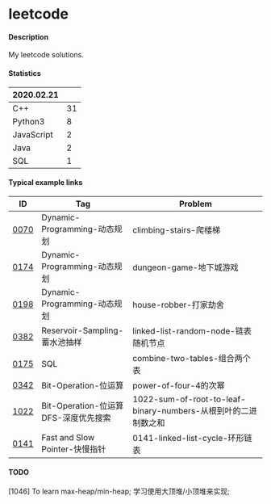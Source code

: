# leetcode

#### Description
My leetcode solutions.  

#### Statistics
|2020.02.21 |   |  
|-----------|---|
|C++        |31 |  
|Python3    |8  |  
|JavaScript |2  |  
|Java       |2  |  
|SQL        |1  |  

#### Typical example links
|ID     |Tag    |Problem    |
|-      |-      |-          |
|[0070](./0070-climbing-stairs-爬楼梯/)         |Dynamic-Programming-动态规划   |climbing-stairs-爬楼梯|  
|[0174](./0174-dungeon-game-地下城游戏/)        |Dynamic-Programming-动态规划   |dungeon-game-地下城游戏|  
|[0198](./0198-house-robber-打家劫舍/)          |Dynamic-Programming-动态规划   |house-robber-打家劫舍|  
|[0382](./0382-linked-list-random-node-链表随机节点/)   |Reservoir-Sampling-蓄水池抽样      |linked-list-random-node-链表随机节点|
|[0175](./0175-combine-two-tables-组合两个表/)          |SQL                                |combine-two-tables-组合两个表      |  
|[0342](./0342-power-of-four-4的次幂/)                  |Bit-Operation-位运算                |power-of-four-4的次幂              |
|[1022](./1022-sum-of-root-to-leaf-binary-numbers-从根到叶的二进制数之和/)  |Bit-Operation-位运算<br>DFS-深度优先搜索 |1022-sum-of-root-to-leaf-binary-numbers-从根到叶的二进制数之和 |  
|[0141](./0141-linked-list-cycle-环形链表/)  |Fast and Slow Pointer-快慢指针 |0141-linked-list-cycle-环形链表 |  

#### TODO  
[1046] To learn max-heap/min-heap; 学习使用大顶堆/小顶堆来实现;  